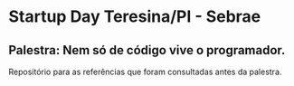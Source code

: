 # Startup Day Teresina/PI - Sebrae
## Palestra: Nem só de código vive o programador.

Repositório para as referências que foram consultadas antes da palestra.
